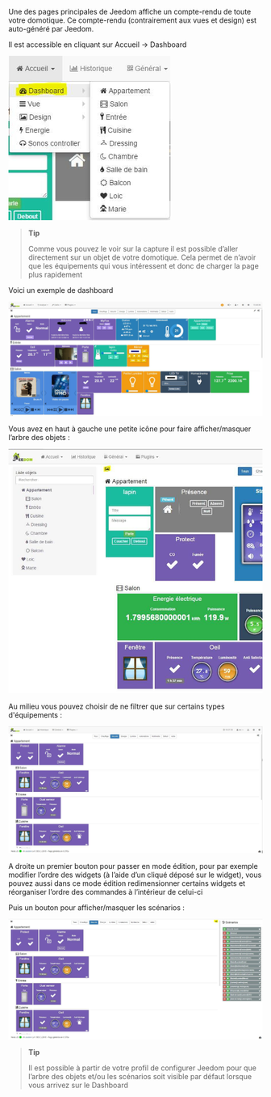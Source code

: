 Une des pages principales de Jeedom affiche un compte-rendu de toute
votre domotique. Ce compte-rendu (contrairement aux vues et design) est
auto-généré par Jeedom.

Il est accessible en cliquant sur Accueil → Dashboard

![](../images/dashboard2.JPG)

> **Tip**
>
> Comme vous pouvez le voir sur la capture il est possible d’aller
> directement sur un objet de votre domotique. Cela permet de n’avoir
> que les équipements qui vous intéressent et donc de charger la page
> plus rapidement

Voici un exemple de dashboard

![](../images/dashboard.JPG)

Vous avez en haut à gauche une petite icône pour faire afficher/masquer
l’arbre des objets :

![](../images/dashboard1.JPG)

Au milieu vous pouvez choisir de ne filtrer que sur certains types
d'équipements :

![](../images/dashboard3.JPG)

A droite un premier bouton pour passer en mode édition, pour par exemple
modifier l’ordre des widgets (à l’aide d’un cliqué déposé sur le
widget), vous pouvez aussi dans ce mode édition redimensionner certains
widgets et réorganiser l’ordre des commandes à l’intérieur de celui-ci

Puis un bouton pour afficher/masquer les scénarios :

![](../images/dashboard4.JPG)

> **Tip**
>
> Il est possible à partir de votre profil de configurer Jeedom pour que
> l’arbre des objets et/ou les scénarios soit visible par défaut lorsque
> vous arrivez sur le Dashboard


